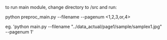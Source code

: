 to run main module, change directory to /src and run:

python preproc_main.py --filename <name> --pagenum <1,2,3,or,4>

eg. 'python main.py --filename "../data_actual/page1/sample/samplex1.jpg" --pagenum 1'